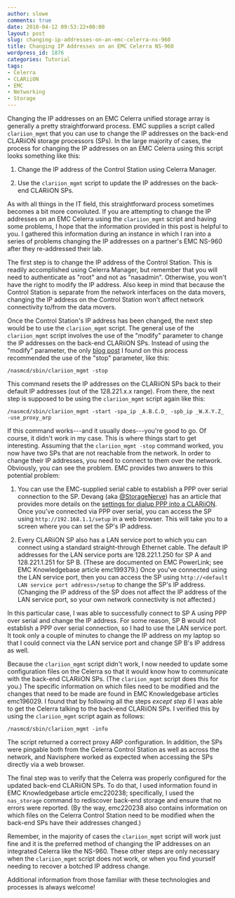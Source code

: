 ```yaml
---
author: slowe
comments: true
date: 2010-04-12 09:53:22+00:00
layout: post
slug: changing-ip-addresses-on-an-emc-celerra-ns-960
title: Changing IP Addresses on an EMC Celerra NS-960
wordpress_id: 1876
categories: Tutorial
tags:
- Celerra
- CLARiiON
- EMC
- Networking
- Storage
---
```


Changing the IP addresses on an EMC Celerra unified storage array is generally a pretty straightforward process. EMC supplies a script called `clariion_mgmt` that you can use to change the IP addresses on the back-end CLARiiON storage processors (SPs). In the large majority of cases, the process for changing the IP addresses on an EMC Celerra using this script looks something like this:

1. Change the IP address of the Control Station using Celerra Manager.

2. Use the `clariion_mgmt` script to update the IP addresses on the back-end CLARiiON SPs.

As with all things in the IT field, this straightforward process sometimes becomes a bit more convoluted. If you are attempting to change the IP addresses on an EMC Celerra using the `clariion_mgmt` script and having some problems, I hope that the information provided in this post is helpful to you. I gathered this information during an instance in which I ran into a series of problems changing the IP addresses on a partner's EMC NS-960 after they re-addressed their lab.

The first step is to change the IP address of the Control Station. This is readily accomplished using Celerra Manager, but remember that you will need to authenticate as "root" and not as "nasadmin". Otherwise, you won't have the right to modify the IP address. Also keep in mind that because the Control Station is separate from the network interfaces on the data movers, changing the IP address on the Control Station won't affect network connectivity to/from the data movers.

Once the Control Station's IP address has been changed, the next step would be to use the `clariion_mgmt` script. The general use of the `clariion_mgmt` script involves the use of the "modify" parameter to change the IP addresses on the back-end CLARiiON SPs. Instead of using the "modify" parameter, the only [blog post](http://whughgriffin.wordpress.com/2009/07/15/how-to-modify-the-sp-ip-addresses-for-an-emc-celerra-ns-proxy-arp-implementation/) I found on this process recommended the use of the "stop" parameter, like this:

	/nasmcd/sbin/clariion_mgmt -stop

This command resets the IP addresses on the CLARiiON SPs back to their default IP addresses (out of the 128.221.x.x range). From there, the next step is supposed to be using the `clariion_mgmt` script again like this:

	/nasmcd/sbin/clariion_mgmt -start -spa_ip _A.B.C.D_ -spb_ip _W.X.Y.Z_ -use_proxy_arp

If this command works---and it usually does---you're good to go. Of course, it didn't work in my case. This is where things start to get interesting. Assuming that the `clariion_mgmt -stop` command worked, you now have two SPs that are not reachable from the network. In order to change their IP addresses, you need to connect to them over the network. Obviously, you can see the problem. EMC provides two answers to this potential problem:

1. You can use the EMC-supplied serial cable to establish a PPP over serial connection to the SP. Devang (aka [@StorageNerve](http://twitter.com/storagenerve)) has an article that provides more details on the [settings for dialup PPP into a CLARiiON](http://storagenerve.com/2008/08/15/clariion-cx-cx3-cx4-settings-for-dailup-ppp-into-the-clariion-machines/). Once you've connected via PPP over serial, you can access the SP using `http://192.168.1.1/setup` in a web browser. This will take you to a screen where you can set the SP's IP address.

2. Every CLARiiON SP also has a LAN service port to which you can connect using a standard straight-through Ethernet cable. The default IP addresses for the LAN service ports are 128.221.1.250 for SP A and 128.221.1.251 for SP B. (These are documented on EMC PowerLink; see EMC Knowledgebase article emc199379.) Once you've connected using the LAN service port, then you can access the SP using `http://<default LAN service port address>/setup` to change the SP's IP address. (Changing the IP address of the SP does not affect the IP address of the LAN service port, so your own network connectivity is not affected.)

In this particular case, I was able to successfully connect to SP A using PPP over serial and change the IP address. For some reason, SP B would not establish a PPP over serial connection, so I had to use the LAN service port. It took only a couple of minutes to change the IP address on my laptop so that I could connect via the LAN service port and change SP B's IP address as well.

Because the `clariion_mgmt` script didn't work, I now needed to update some configuration files on the Celerra so that it would know how to communicate with the back-end CLARiiON SPs. (The `clariion_mgmt` script does this for you.) The specific information on which files need to be modified and the changes that need to be made are found in EMC Knowledgebase articles emc196029. I found that by following all the steps _except step 6_ I was able to get the Celerra talking to the back-end CLARiiON SPs. I verified this by using the `clariion_mgmt` script again as follows:

	/nasmcd/sbin/clariion_mgmt -info

The script returned a correct proxy ARP configuration. In addition, the SPs were pingable both from the Celerra Control Station as well as across the network, and Navisphere worked as expected when accessing the SPs directly via a web browser.

The final step was to verify that the Celerra was properly configured for the updated back-end CLARiiON SPs. To do that, I used information found in EMC Knowledgebase article emc220238; specifically, I used the `nas_storage` command to rediscover back-end storage and ensure that no errors were reported. (By the way, emc220238 also contains information on which files on the Celerra Control Station need to be modified when the back-end SPs have their addresses changed.)

Remember, in the majority of cases the `clariion_mgmt` script will work just fine and it is the preferred method of changing the IP addresses on an integrated Celerra like the NS-960. These other steps are only necessary when the `clariion_mgmt` script does not work, or when you find yourself needing to recover a botched IP address change.

Additional information from those familiar with these technologies and processes is always welcome!
